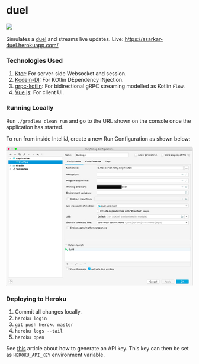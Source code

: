 duel
===

[![](https://github.com/asarkar/duel/workflows/CI%20Pipeline/badge.svg)](https://github.com/asarkar/duel/actions?query=workflow%3A%22CI+Pipeline%22)

Simulates a [duel](https://en.wikipedia.org/wiki/Duel) and streams live updates. Live: https://asarkar-duel.herokuapp.com/

### Technologies Used

1. [Ktor](https://ktor.io/): For server-side Websocket and session.
2. [Kodein-DI](https://github.com/Kodein-Framework/Kodein-DI): For KOtlin DEpendency INjection.
3. [grpc-kotlin](https://github.com/grpc/grpc-kotlin): For bidirectional gRPC streaming modelled as Kotlin `Flow`.
4. [Vue.js](https://vuejs.org/): For client UI.

### Running Locally

Run `./gradlew clean run` and go to the URL shown on the console once the application has started.

To run from inside IntelliJ, create a new Run Configuration as shown below:

![DuelApp](DuelApp.jpg)

### Deploying to Heroku

1. Commit all changes locally.
2. `heroku login`
3. `git push heroku master`
4. `heroku logs --tail`
5. `heroku open`

See [this](https://help.heroku.com/PBGP6IDE/how-should-i-generate-an-api-key-that-allows-me-to-use-the-heroku-platform-api) 
article about how to generate an API key. This key can then be set as `HEROKU_API_KEY` environment variable.